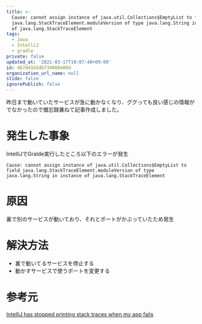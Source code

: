 ```yaml
---
title: >-
  Cause: cannot assign instance of java.util.Collections$EmptyList to field
  java.lang.StackTraceElement.moduleVersion of type java.lang.String in instance
  of java.lang.StackTraceElement
tags:
  - Java
  - IntelliJ
  - gradle
private: false
updated_at: '2021-03-17T10:07:40+09:00'
id: 467d41b5db734088e00d
organization_url_name: null
slide: false
ignorePublish: false
---
```

昨日まで動いていたサービスが急に動かなくなり、ググっても良い感じの情報がでなかったので備忘録兼ねて記事作成しました。

# 発生した事象
IntelliJでGralde実行したところ以下のエラーが発生

```
Cause: cannot assign instance of java.util.Collections$EmptyList to field java.lang.StackTraceElement.moduleVersion of type java.lang.String in instance of java.lang.StackTraceElement
```

# 原因
裏で別のサービスが動いており、それとポートがかぶっていたため発生

# 解決方法
* 裏で動いてるサービスを停止する
* 動かすサービスで使うポートを変更する


# 参考元
[IntelliJ has stopped printing stack traces when my app fails
](https://stackoverflow.com/questions/64530844/intellij-has-stopped-printing-stack-traces-when-my-app-fails)
